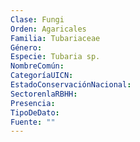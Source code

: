 ```yaml
---
Clase: Fungi
Orden: Agaricales
Familia: Tubariaceae
Género: 
Especie: Tubaria sp.
NombreComún: 
CategoríaUICN: 
EstadoConservaciónNacional: 
SectorenlaRBHH: 
Presencia: 
TipoDeDato: 
Fuente: ""
---
```

